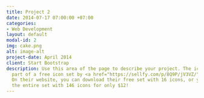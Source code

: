 ```yaml
---
title: Project 2
date: 2014-07-17 07:00:00 +07:00
categories:
- Web Development
layout: default
modal-id: 2
img: cake.png
alt: image-alt
project-date: April 2014
client: Start Bootstrap
description: Use this area of the page to describe your project. The icon above is
  part of a free icon set by <a href="https://sellfy.com/p/8Q9P/jV3VZ/">Flat Icons</a>.
  On their website, you can download their free set with 16 icons, or you can purchase
  the entire set with 146 icons for only $12!
---
```


